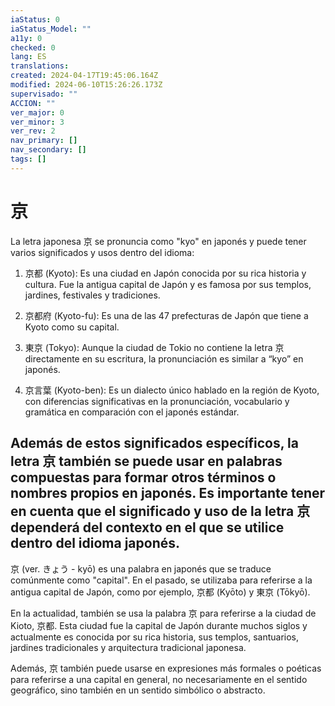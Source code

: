 ```yaml
---
iaStatus: 0
iaStatus_Model: ""
a11y: 0
checked: 0
lang: ES
translations: 
created: 2024-04-17T19:45:06.164Z
modified: 2024-06-10T15:26:26.173Z
supervisado: ""
ACCION: ""
ver_major: 0
ver_minor: 3
ver_rev: 2
nav_primary: []
nav_secondary: []
tags: []
---
```

# 京

La letra japonesa 京 se pronuncia como "kyo" en japonés y puede tener varios significados y usos dentro del idioma:

1. 京都 (Kyoto): Es una ciudad en Japón conocida por su rica historia y cultura. Fue la antigua capital de Japón y es famosa por sus templos, jardines, festivales y tradiciones.

2. 京都府 (Kyoto-fu): Es una de las 47 prefecturas de Japón que tiene a Kyoto como su capital.

3. 東京 (Tokyo): Aunque la ciudad de Tokio no contiene la letra 京 directamente en su escritura, la pronunciación es similar a “kyo” en japonés.

4. 京言葉 (Kyoto-ben): Es un dialecto único hablado en la región de Kyoto, con diferencias significativas en la pronunciación, vocabulario y gramática en comparación con el japonés estándar.

Además de estos significados específicos, la letra 京 también se puede usar en palabras compuestas para formar otros términos o nombres propios en japonés. Es importante tener en cuenta que el significado y uso de la letra 京 dependerá del contexto en el que se utilice dentro del idioma japonés.
---

京 (ver. きょう - kyō) es una palabra en japonés que se traduce comúnmente como "capital". En el pasado, se utilizaba para referirse a la antigua capital de Japón, como por ejemplo, 京都 (Kyōto) y 東京 (Tōkyō).

En la actualidad, también se usa la palabra 京 para referirse a la ciudad de Kioto, 京都. Esta ciudad fue la capital de Japón durante muchos siglos y actualmente es conocida por su rica historia, sus templos, santuarios, jardines tradicionales y arquitectura tradicional japonesa.

Además, 京 también puede usarse en expresiones más formales o poéticas para referirse a una capital en general, no necesariamente en el sentido geográfico, sino también en un sentido simbólico o abstracto.
